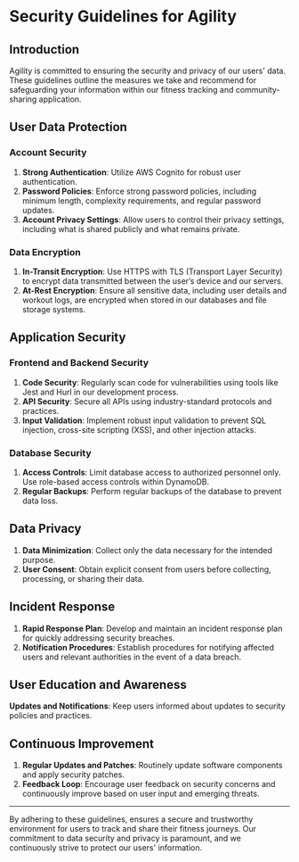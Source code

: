 # Security Guidelines for Agility

## Introduction

Agility is committed to ensuring the security and privacy of our users' data. These guidelines outline the measures we take and recommend for safeguarding your information within our fitness tracking and community-sharing application.

## User Data Protection

### Account Security

1. **Strong Authentication**: Utilize AWS Cognito for robust user authentication.
2. **Password Policies**: Enforce strong password policies, including minimum length, complexity requirements, and regular password updates.
3. **Account Privacy Settings**: Allow users to control their privacy settings, including what is shared publicly and what remains private.

### Data Encryption

1. **In-Transit Encryption**: Use HTTPS with TLS (Transport Layer Security) to encrypt data transmitted between the user’s device and our servers.
2. **At-Rest Encryption**: Ensure all sensitive data, including user details and workout logs, are encrypted when stored in our databases and file storage systems.

## Application Security

### Frontend and Backend Security

1. **Code Security**: Regularly scan code for vulnerabilities using tools like Jest and Hurl in our development process.
2. **API Security**: Secure all APIs using industry-standard protocols and practices.
3. **Input Validation**: Implement robust input validation to prevent SQL injection, cross-site scripting (XSS), and other injection attacks.

### Database Security

1. **Access Controls**: Limit database access to authorized personnel only. Use role-based access controls within DynamoDB.
2. **Regular Backups**: Perform regular backups of the database to prevent data loss.

## Data Privacy

1. **Data Minimization**: Collect only the data necessary for the intended purpose.
2. **User Consent**: Obtain explicit consent from users before collecting, processing, or sharing their data.

## Incident Response

1. **Rapid Response Plan**: Develop and maintain an incident response plan for quickly addressing security breaches.
2. **Notification Procedures**: Establish procedures for notifying affected users and relevant authorities in the event of a data breach.

## User Education and Awareness

**Updates and Notifications**: Keep users informed about updates to security policies and practices.

## Continuous Improvement

1. **Regular Updates and Patches**: Routinely update software components and apply security patches.
2. **Feedback Loop**: Encourage user feedback on security concerns and continuously improve based on user input and emerging threats.

---

By adhering to these guidelines, ensures a secure and trustworthy environment for users to track and share their fitness journeys. Our commitment to data security and privacy is paramount, and we continuously strive to protect our users' information.
